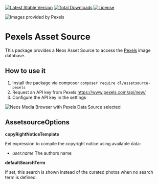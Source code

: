 [![Latest Stable Version](https://poser.pugx.org/dl/assetsource-pexels/v/stable)](https://packagist.org/packages/dl/assetsource-pexels) [![Total Downloads](https://poser.pugx.org/dl/assetsource-pexels/downloads)](https://packagist.org/packages/dl/assetsource-pexels) [![License](https://poser.pugx.org/dl/assetsource-pexels/license)](https://packagist.org/packages/dl/assetsource-pexels)

![Images provided by Pexels](https://user-images.githubusercontent.com/642226/39978717-6c848b32-5742-11e8-82bb-d5e325e29c6d.png)

# Pexels Asset Source
This package provides a Neos Asset Source to access the [Pexels](https://www.pexels.com) image database.

## How to use it
1. Install the package via composer `composer require dl/assetsource-pexels`
2. Request an API key from Pexels https://www.pexels.com/api/new/
3. Configure the API key in the settings

![Neos Media Browser with Pexels Data Source selected](https://user-images.githubusercontent.com/642226/39648639-261402f6-4fe3-11e8-9788-7c5425eac087.png)

## AssetsourceOptions

**copyRightNoticeTemplate**

Eel expression to compile the copyright notice using available data:

* *user.name* The authors name

**defaultSearchTerm**

If set, this search is shown instead of the curated photos when no search term is defined.

